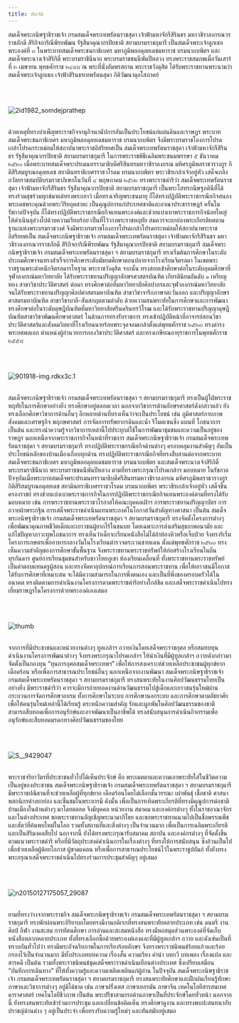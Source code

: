 ```yaml
---
title: ประวัติ
---
```


<p>สมเด็จพระกนิษฐาธิราชเจ้า กรมสมเด็จพระเทพรัตนราชสุดา เจ้าฟ้ามหาจักรีสิรินธร มหาวชิราลงกรณวรราชภักดี สิริกิจการิณีพีรยพัฒน รัฐสีมาคุณากรปิยชาติ สยามบรมราชกุมารี เป็นสมเด็จพระเจ้าลูกเธอพระองค์ที่ ๓ ในพระบาทสมเด็จพระชนกาธิเบศร มหาภูมิพลอดุลยเดชมหาราช บรมนาถบพิตร และสมเด็จพระนางเจ้าสิริกิติ์ พระบรมราชินีนาถ พระบรมราชชนนีพันปีหลวง ทรงพระราชสมภพเมื่อวันเสาร์ที่ ๒ เมษายน พุทธศักราช ๒๔๙๘ ณ พระที่นั่งอัมพรสถาน พระราชวังดุสิต ได้รับพระราชทานพระนามว่า สมเด็จพระเจ้าลูกเธอ เจ้าฟ้าสิรินธรเทพรัตนสุดา กิติวัฒนาดุลโสภาคย์</p>
<br>
<br>

![2id1982_somdejprathep](https://www.lib.ru.ac.th/miscell2/wp-content/uploads/2005/07/id1982_somdejprathep.jpg)
<br>
<br>

<p>ด้วยเหตุที่ทรงบำเพ็ญพระราชกิจจานุกิจนานัปการอันเป็นประโยชน์แก่แผ่นดินและราษฎร พระบาทสมเด็จพระชนกาธิเบศร มหาภูมิพลอดุลยเดชมหาราช บรมนาถบพิตร จึงมีพระบรมราชโองการโปรดเกล้าโปรดกระหม่อมให้สถาปนาพระราชอิสริยยศเป็น สมเด็จพระเทพรัตนราชสุดา เจ้าฟ้ามหาจักรีสิรินธร รัฐสีมาคุณากรปิยชาติ สยามบรมราชกุมารี ในการพระราชพิธีเฉลิมพระชนมพรรษา ๕ ธันวาคม ๒๕๒๐
เมื่อพระบาทสมเด็จพระปรเมนทรรามาธิบดีศรีสินทรมหาวชิราลงกรณ มหิศรภูมิพลราชวรางกูร กิติสิริสมบูรณอดุลยเดช สยามินทราธิเบศรราชวโรดม บรมนาถบพิตร พระวชิรเกล้าเจ้าอยู่หัว เสด็จเถลิงถวัลยราชสมบัติบรมราชาภิเษกในวันที่ ๔ พฤษภาคม ๒๕๖๒ ทรงพระราชดำริว่า สมเด็จพระเทพรัตนราชสุดา เจ้าฟ้ามหาจักรีสิรินธร รัฐสีมาคุณากรปิยชาติ สยามบรมราชกุมารี เป็นพระโสทรกนิษฐภคินีที่ได้ทรงร่วมสุขร่วมทุกข์มาแต่ทรงพระเยาว์ เมื่อทรงเจริญพระชนมายุ ก็ได้ทรงปฏิบัติพระราชกรณียกิจสนองพระเดชพระคุณด้วยพระวิริยอุตสาหะ เป็นคุณูปการแก่ประเทศชาติและอาณาประชาราษฎร์ ครั้นในรัชกาลปัจจุบัน ก็ได้ทรงปฏิบัติพระราชกรณียกิจแทนพระองค์และช่วยแบ่งเบาพระราชภารกิจน้อยใหญ่ให้ดำเนินลุล่วงไปด้วยความเรียบร้อย เป็นที่ไว้วางพระราชหฤทัย สมควรจะยกย่องพระเกียรติยศตามฐานะแห่งพระบรมราชวงศ์ จึงมีพระบรมราชโองการโปรดเกล้าโปรดกระหม่อมให้สถาปนาพระราชอิสริยยศเป็น สมเด็จพระกนิษฐาธิราชเจ้า กรมสมเด็จพระเทพรัตนราชสุดา เจ้าฟ้ามหาจักรีสิรินธร มหาวชิราลงกรณวรราชภักดี สิริกิจการิณีพีรยพัฒน รัฐสีมาคุณากรปิยชาติ สยามบรมราชกุมารี
สมเด็จพระกนิษฐาธิราชเจ้า กรมสมเด็จพระเทพรัตนราชสุดา ฯ สยามบรมราชกุมารี ทรงเริ่มต้นการศึกษาในระดับประถมศึกษาจนทรงสำเร็จการศึกษาระดับมัธยมศึกษาตอนปลายจากโรงเรียนจิตรลดา ในเขตพระราชฐานพระตำหนักจิตรลดารโหฐาน พระราชวังดุสิต จากนั้น ทรงสอบเข้าศึกษาต่อในระดับอุดมศึกษาที่จุฬาลงกรณ์มหาวิทยาลัย ได้รับพระราชทานปริญญาอักษรศาสตรบัณฑิต เกียรตินิยมอันดับ ๑ เหรียญทอง สาขาวิชาประวัติศาสตร์ ต่อมา ทรงศึกษาต่อที่มหาวิทยาลัยศิลปากรและจุฬาลงกรณ์มหาวิทยาลัย จนได้รับพระราชทานปริญญาศิลปศาสตรมหาบัณฑิต สาขาวิชาจารึกภาษาตะวันออก และปริญญาอักษรศาสตรมหาบัณฑิต สาขาวิชาบาลี-สันสกฤตตามลำดับ ด้วยความสนพระทัยในการศึกษาและการพัฒนา ทรงศึกษาต่อในระดับดุษฎีบัณฑิตที่มหาวิทยาลัยศรีนครินทรวิโรฒ และได้รับพระราชทานปริญญาดุษฎีบัณฑิตสาขาวิชาพัฒนศึกษาศาสตร์
ในด้านการทรงรับราชการ ทรงเข้าปฏิบัติหน้าที่อาจารย์สอนวิชาประวัติศาสตร์และสังคมวิทยาที่โรงเรียนนายร้อยพระจุลจอมเกล้าตั้งแต่พุทธศักราช ๒๕๒๓ ทรงดำรงพระยศพลเอก ตำแหน่งผู้อำนวยการกองวิชาประวัติศาสตร์ และทรงเกษียณอายุราชการในพุทธศักราช ๒๕๕๘</p>
<br>
<br>

![901918-img.rdkx3c.1](https://us-fbcloud.net/wb/data/901/901918-img.rdkx3c.1.jpg)
<br>
<br>

<p>สมเด็จพระกนิษฐาธิราชเจ้า กรมสมเด็จพระเทพรัตนราชสุดา ฯ สยามบรมราชกุมารี ทรงเป็นผู้ใฝ่พระราชหฤทัยในการศึกษาอย่างยิ่ง ทรงศึกษาอยู่ตลอดเวลา นอกจากวิชาการด้านอักษรศาสตร์ดังกล่าวแล้ว ยังทรงเลือกศึกษาวิชาการด้านอื่นๆ อีกหลายด้านที่ทรงเห็นว่าจะเป็นประโยชน์ เช่น ภูมิศาสตร์กายภาพ สังคมและเศรษฐกิจ พฤกษศาสตร์ การจัดการทรัพยากรดินและน้ำ รีโมตเซนซิ่ง แผนที่ โภชนาการ เป็นต้น และทรงนำความรู้จากวิชาการเหล่านี้ไปประยุกต์ใช้ในการพัฒนาชุมชนและความเป็นอยู่ของราษฎร
นอกเหนือจากพระราชภารกิจในหน้าที่ราชการ สมเด็จพระกนิษฐาธิราชเจ้า กรมสมเด็จพระเทพรัตนราชสุดา ฯ สยามบรมราชกุมารี ทรงปฏิบัติพระราชกรณียกิจด้านต่างๆ ครอบคลุมงานสำคัญๆ อันเป็นประโยชน์หลักของบ้านเมืองเกือบทุกด้าน ทรงปฏิบัติพระราชกรณียกิจที่ทรงสืบสานต่อจากพระบาทสมเด็จพระชนกาธิเบศร มหาภูมิพลอดุลยเดชมหาราช บรมนาถบพิตร และสมเด็จพระนางเจ้าสิริกิติ์ พระบรมราชินีนาถ พระบรมราชชนนีพันปีหลวง ตามที่ทรงพระกรุณาโปรดเกล้าฯ มอบหมาย ในรัชกาลปัจจุบันเมื่อพระบาทสมเด็จพระปรเมนทรรามาธิบดีศรีสินทรมหาวชิราลงกรณ มหิศรภูมิพลราชวรางกูร กิติสิริสมบูรณอดุลยเดช สยามินทราธิเบศรราชวโรดม บรมนาถบพิตร พระวชิรเกล้าเจ้าอยู่หัว เสด็จขึ้นครองราชย์ ทรงช่วยแบ่งเบาพระราชภารกิจในการปฏิบัติพระราชกรณียกิจแทนพระองค์ตามที่ทรงได้รับมอบหมาย เช่น การพระราชทานพระราชวโรกาสให้คณะบุคคลเฝ้าฯ การพระราชทานปริญญาบัตร การถวายผ้าพระกฐิน การเสด็จพระราชดำเนินแทนพระองค์ในโอกาสวันสำคัญทางศาสนา เป็นต้น
สมเด็จพระกนิษฐาธิราชเจ้า กรมสมเด็จพระเทพรัตนราชสุดา ฯ สยามบรมราชกุมารี ทรงจัดตั้งโครงการต่างๆ เพื่อพัฒนาคุณภาพชีวิตเด็กและเยาวชนผู้ยากไร้ในชนบท โดยเฉพาะการส่งเสริมสุขภาพอนามัย และแก้ไขปัญหาภาวะทุพโภชนาการ ทรงเห็นว่าเด็กจะเรียนหนังสือไม่ได้ถ้าท้องหิวหรือเจ็บป่วย จึงทรงริเริ่มโครงการเกษตรเพื่ออาหารกลางวันในโรงเรียนตำรวจตระเวนชายแดน ตั้งแต่พุทธศักราช ๒๕๒๓ ทรงเห็นความสำคัญของการศึกษาขั้นพื้นฐาน จึงพระราชทานพระราชทรัพย์ให้ก่อสร้างโรงเรียนในถิ่นทุรกันดาร ศูนย์การเรียนชุมชนสำหรับชาวไทยภูเขา ห้องเรียนเคลื่อนที่ ทั้งพระราชทานพระราชทรัพย์เป็นค่าตอบแทนครูผู้สอน และทรงจัดหาอุปกรณ์การเรียนการสอนพระราชทาน เพื่อให้เยาวชนมีโอกาสได้รับการศึกษาที่เหมาะสม จะได้มีความสามารถในการพึ่งตนเอง และเป็นที่พึ่งของครอบครัวได้ในอนาคต ทรงติดตามการดำเนินงานโครงการตามพระราชดำริอย่างใกล้ชิด และเสด็จพระราชดำเนินไปทรงเยี่ยมราษฎรในโครงการด้วยพระองค์เองเสมอ</p>
<br>
<br>

![thumb](https://www.ccfthai.or.th/uploads/content/2018/06/130/thumb.jpg)
<br>
<br>

<p><dd> </dd>จากการที่มีประชาชนและหน่วยงานต่างๆ ทูลเกล้าฯ ถวายเงินโดยเสด็จพระราชกุศล หรือสมทบทุนดำเนินงานโครงการพัฒนาต่างๆ จึงทรงพระกรุณาโปรดเกล้าฯ ให้นำเงินที่มีผู้ทูลเกล้าฯ ถวายดังกล่าวมาจัดตั้งเป็นกองทุน “ทุนการกุศลสมเด็จพระเทพฯ” เพื่อให้การสงเคราะห์ช่วยเหลือประชาชนผู้ทุกข์ยากเดือดร้อน หรือเพื่อการสาธารณประโยชน์อื่นๆ
นอกเหนือจากงานพัฒนา สมเด็จพระกนิษฐาธิราชเจ้า กรมสมเด็จพระเทพรัตนราชสุดา ฯ สยามบรมราชกุมารี ทรงสนพระทัยในงานศิลปวัฒนธรรมไทยเป็นอย่างยิ่ง มีพระราชดำริว่า ควรจะมีการถ่ายทอดงานด้านวัฒนธรรมไปสู่เด็กและเยาวชนรุ่นใหม่ผ่านกระบวนการจัดการศึกษาอบรม ทั้งการศึกษาในระบบ การศึกษานอกระบบ และการศึกษาตามอัธยาศัย เพื่อให้คนรุ่นใหม่เหล่านี้ได้เรียนรู้ ตระหนักความสำคัญ รักและผูกพันในศิลปวัฒนธรรมของชาติ สามารถสืบทอดเพื่อการอนุรักษ์และอาจพัฒนาเป็นอาชีพได้ ทรงสนับสนุนการดำเนินกิจกรรมเพื่ออนุรักษ์และสืบทอดมรดกทางศิลปวัฒนธรรมของไทย</p>
<br>
<br>

![S__9429047](https://www.matichon.co.th/wp-content/uploads/2018/11/S__9429047.jpg)
<br>
<br>

<p>พระราชจริยาวัตรที่ประชาชนทั่วไปได้เห็นประจักษ์ คือ พระเมตตาและความเอาพระทัยใส่ในชีวิตความเป็นอยู่ของประชาชน สมเด็จพระกนิษฐาธิราชเจ้า กรมสมเด็จพระเทพรัตนราชสุดา ฯ สยามบรมราชกุมารี มีพระราชปณิธานที่จะช่วยเหลือผู้ที่ทุกข์ยาก เดือดร้อนโดยไม่เลือกชั้นวรรณะ เผ่าพันธุ์ เชื้อชาติ ศาสนา พสกนิกรต่างยกย่อง และชื่นชมในพระบารมี ดังนั้น เพื่อเป็นการเทิดพระเกียรติที่ทรงมีคุณูปการต่อชาติบ้านเมืองในด้านต่างๆ มาโดยตลอด จึงมีบุคคล หน่วยงาน สมาคม และองค์กรต่างๆ ทั้งในราชอาณาจักรและในต่างประเทศ ขอพระราชทานอัญเชิญพระนามาภิไธย และขอพระราชทานนามไปเป็นชื่อพรรณพืชและสัตว์ที่ค้นพบใหม่ในโลก รวมทั้งสถานที่และสิ่งต่างๆ เป็นจำนวนมาก เพื่อเป็นการเฉลิมพระเกียรติและเป็นสิริมงคลสืบไป นอกจากนี้ ยังได้ทรงพระกรุณารับสมาคม สถาบัน และองค์กรต่างๆ ที่จัดตั้งขึ้นตามแนวพระราชดำริ หรือที่มีวัตถุประสงค์ดำเนินการในเรื่องต่างๆ ที่ทรงให้การสนับสนุน ซึ่งล้วนเป็นไปเพื่อช่วยเหลือผู้ด้อยโอกาส ผู้ขาดแคลน หรือเพื่อการสาธารณประโยชน์ไว้ในพระราชูปถัมภ์ ทั้งยังทรงพระกรุณาเสด็จพระราชดำเนินไปทรงร่วมการประชุมสำคัญๆ อยู่เสมอ</p>
<br>
<br>

![n20150127175057_29087](https://pr.prd.go.th/kanchanaburi/images/article/news1736/n20150127175057_29087.jpg)
<br>
<br>

<p>ยามที่ทรงว่างจากพระราชกิจ สมเด็จพระกนิษฐาธิราชเจ้า กรมสมเด็จพระเทพรัตนราชสุดา ฯ สยามบรมราชกุมารี ทรงพักผ่อนพระอิริยาบถโดยทรงมีงานอดิเรกที่ทรงสนพระทัยหลายประเภท เช่น ดนตรี งานศิลป์ กีฬา งานสะสม การทัศนศึกษา การอ่านและสะสมหนังสือ ทรงมีหอสมุดส่วนพระองค์ที่จัดเก็บหนังสือหลากหลายประเภท ทั้งที่ทรงเลือกซื้อด้วยพระองค์เองและที่มีผู้ทูลเกล้าฯ ถวาย และดังเช่นเป็นที่ทราบกันทั่วไปว่า ทรงมีพระอัจฉริยภาพในการเรียงร้อยอักษร จึงทรงพระราชนิพนธ์ร้อยแก้วและร้อยกรองไว้เป็นจำนวนมาก มีทั้งประเภทบทความ เรื่องสั้น ความเรียง คำนำ บทกวี บทเพลง เรื่องแปล และสารคดี เป็นต้น รวมทั้งพระราชนิพนธ์ชุดเสด็จพระราชดำเนินเยือนต่างประเทศ ซึ่งเปรียบเสมือน “บันทึกการเดินทาง” ที่ให้ทั้งความรู้และความเพลิดเพลินแก่ผู้อ่าน
ในปัจจุบัน สมเด็จพระกนิษฐาธิราชเจ้า กรมสมเด็จพระเทพรัตนราชสุดา ฯ สยามบรมราชกุมารี ทรงสนพระทัยศึกษาและฝึกฝนเรียนรู้ทักษะภาษาและวิชาการต่างๆ อยู่มิได้ขาด เช่น ภาษาฝรั่งเศส ภาษาเยอรมัน ภาษาจีน เทคโนโลยีสารสนเทศ ดาราศาสตร์ เทคโนโลยีชีวภาพ เป็นต้น พระปรีชาสามารถด้านภาษาเป็นที่ประจักษ์โดยทั่วหน้า นอกจากนี้ ยังทรงสนพระทัยเข้าร่วมการประชุม แลกเปลี่ยนข้อคิดเห็น ทรงศึกษาดูงาน และทรงพบปะสนทนากับปราชญ์ด้านต่าง ๆ อยู่เป็นประจำ เพื่อทรงรับความรู้ใหม่ๆ และทันสมัยอยู่เสมอ</p>